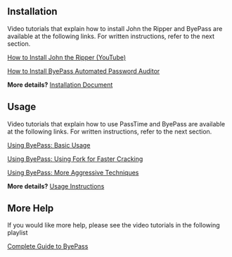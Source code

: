## Installation

Video tutorials that explain how to install John the Ripper and ByePass are 
available at the following links. For written instructions, refer to the next section.

[How to Install John the Ripper (YouTube)](https://www.youtube.com/watch?v=7R10QN_uCh0)

[How to Install ByePass Automated Password Auditor](https://www.youtube.com/watch?v=aQwoJh6cyH8)

**More details?** [Installation Document](README-INSTALL.md)

## Usage

Video tutorials that explain how to use PassTime and ByePass are 
available at the following links. For written instructions, refer to the next section.

[Using ByePass: Basic Usage](https://www.youtube.com/watch?v=cFQjbpQUtJU)

[Using ByePass: Using Fork for Faster Cracking](https://www.youtube.com/watch?v=xNSbFu7hLDc)

[Using ByePass: More Aggressive Techniques](https://www.youtube.com/watch?v=JhfWXQdomI4)

**More details?** [Usage Instructions](README-USAGE.md)

## More Help

If you would like more help, please see the video 
tutorials in the following playlist

[Complete Guide to ByePass](https://www.youtube.com/playlist?list=PLZOToVAK85Mqfcbufx1_lQHZ4pltV8nAm)
